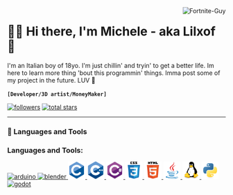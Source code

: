 
<img align="right" alt="Fortnite-Guy" src="https://i.kym-cdn.com/photos/images/original/001/857/748/54e.jpg">


# 🏄‍♂️ Hi there, I'm Michele - aka Lilxof 👋 


I'm an Italian boy of 18yo. I'm just chillin' and tryin' to get a better life. Im here to learn more thing 'bout this programmin' things. Imma post some of my project in the future. LUV 👾


**`[Developer/3D artist/MoneyMaker]`**

<p align="left">
  <a href="https://github.com/Phoeyuh?tab=followers">
    <img alt="followers" title="Follow me on Github" src="https://custom-icon-badges.demolab.com/github/followers/Lilxof?color=236ad3&labelColor=1155ba&style=for-the-badge&logo=person-add&label=Follow&logoColor=white"/></a>
  <a href="https://github.com/Phoeyuh?tab=repositories&sort=stargazers">
    <img alt="total stars" title="Total stars on GitHub" src="https://custom-icon-badges.demolab.com/github/stars/Lilxof?color=55960c&style=for-the-badge&labelColor=488207&logo=star"/></a>
</p>

---

### 🧰 Languages and Tools

<h3 align="left">Languages and Tools:</h3>
<p align="left"> <a href="https://www.arduino.cc/" target="_blank" rel="noreferrer"> <img src="https://cdn.worldvectorlogo.com/logos/arduino-1.svg" alt="arduino" width="40" height="40"/> </a> <a href="https://www.blender.org/" target="_blank" rel="noreferrer"> <img src="https://download.blender.org/branding/community/blender_community_badge_white.svg" alt="blender" width="40" height="40"/> </a> <a href="https://www.cprogramming.com/" target="_blank" rel="noreferrer"> <img src="https://raw.githubusercontent.com/devicons/devicon/master/icons/c/c-original.svg" alt="c" width="40" height="40"/> </a> <a href="https://www.w3schools.com/cpp/" target="_blank" rel="noreferrer"> <img src="https://raw.githubusercontent.com/devicons/devicon/master/icons/cplusplus/cplusplus-original.svg" alt="cplusplus" width="40" height="40"/> </a> <a href="https://www.w3schools.com/cs/" target="_blank" rel="noreferrer"> <img src="https://raw.githubusercontent.com/devicons/devicon/master/icons/csharp/csharp-original.svg" alt="csharp" width="40" height="40"/> </a> <a href="https://www.w3schools.com/css/" target="_blank" rel="noreferrer"> <img src="https://raw.githubusercontent.com/devicons/devicon/master/icons/css3/css3-original-wordmark.svg" alt="css3" width="40" height="40"/> </a> <a href="https://www.w3.org/html/" target="_blank" rel="noreferrer"> <img src="https://raw.githubusercontent.com/devicons/devicon/master/icons/html5/html5-original-wordmark.svg" alt="html5" width="40" height="40"/> </a> <a href="https://www.java.com" target="_blank" rel="noreferrer"> <img src="https://raw.githubusercontent.com/devicons/devicon/master/icons/java/java-original.svg" alt="java" width="40" height="40"/> </a> <a href="https://www.linux.org/" target="_blank" rel="noreferrer"> <img src="https://raw.githubusercontent.com/devicons/devicon/master/icons/linux/linux-original.svg" alt="linux" width="40" height="40"/> </a> <a href="https://www.python.org" target="_blank" rel="noreferrer"> <img src="https://raw.githubusercontent.com/devicons/devicon/master/icons/python/python-original.svg" alt="python" width="40" height="40"/> </a> 
<a href="[https://www.python.org](https://godotengine.org/)" target="_blank" rel="noreferrer"> <img src="[https://raw.githubusercontent.com/devicons/devicon/master/icons/python/python-original.svg](https://commons.wikimedia.org/wiki/File:Godot_icon.svg)" alt="godot" width="40" height="40"/> </a> </p>
